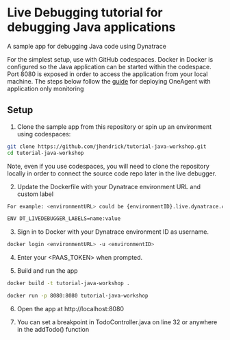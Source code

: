 # Live Debugging tutorial for debugging Java applications

A sample app for debugging Java code using Dynatrace

For the simplest setup, use with GitHub codespaces. Docker in Docker is configured so the Java application can be started within the codespace. Port 8080 is exposed in order to access the application from your local machine. The steps below follow the [guide](https://docs.dynatrace.com/docs/setup-and-configuration/setup-on-container-platforms/docker/set-up-oneagent-on-containers-for-application-only-monitoring) for deploying OneAgent with application only monitoring

## Setup

1. Clone the sample app from this repository or spin up an environment using codespaces:

```bash
git clone https://github.com/jhendrick/tutorial-java-workshop.git
cd tutorial-java-workshop
```
Note, even if you use codespaces, you will need to clone the repository locally in order to connect the source code repo later in the live debugger.

2. Update the Dockerfile with your Dynatrace environment URL and custom label

```bash
For example: <environmentURL> could be {environmentID}.live.dynatrace.com
 ```

```bash
ENV DT_LIVEDEBUGGER_LABELS=name:value
 ```

3. Sign in to Docker with your Dynatrace environment ID as username.

```bash
docker login <environmentURL> -u <environmentID>
```

4. Enter your <PAAS_TOKEN> when prompted.


5. Build and run the app


```bash
docker build -t tutorial-java-workshop .
```

```bash
docker run -p 8080:8080 tutorial-java-workshop
```

6. Open the app at http://localhost:8080

7. You can set a breakpoint in TodoController.java on line 32 or anywhere in the addTodo() function
